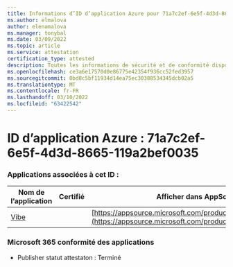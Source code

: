 ```yaml
---
title: Informations d’ID d’application Azure pour 71a7c2ef-6e5f-4d3d-8665-119a2bef0035
ms.author: elmalova
author: elenamalova
ms.manager: tonybal
ms.date: 03/09/2022
ms.topic: article
ms.service: attestation
certification_type: attested
description: Toutes les informations de sécurité et de conformité disponibles pour 71a7c2ef-6e5f-4d3d-8665-119a2bef0035.
ms.openlocfilehash: ce3a6e17570d0e86775e42354f936cc52fed3957
ms.sourcegitcommit: 0bd8c5bf11934d14ea75ec30388534345dcb02a5
ms.translationtype: MT
ms.contentlocale: fr-FR
ms.lasthandoff: 03/10/2022
ms.locfileid: "63422542"
---
```

# <a name="azure-app-id-71a7c2ef-6e5f-4d3d-8665-119a2bef0035"></a>ID d’application Azure : 71a7c2ef-6e5f-4d3d-8665-119a2bef0035


### <a name="apps-associated-with-this-id"></a>Applications associées à cet ID :
| **Nom de l’application** | **Certifié** | **Afficher dans AppSource** |
|--------------|---------------|-----------------------|
| [Vibe](https://docs.microsoft.com/microsoft-365-app-certification/forward/WA200001721) |  | [https://appsource.microsoft.com/product/office/WA200001721](https://appsource.microsoft.com/product/office/WA200001721) |

### <a name="microsoft-365-app-compliance-status"></a>Microsoft 365 conformité des applications
- Publisher statut attestaton : Terminé
